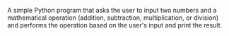 A simple Python program that asks the user to input two numbers and a mathematical operation (addition, subtraction, multiplication, or division) and performs the operation based on the user's input and print the result.
